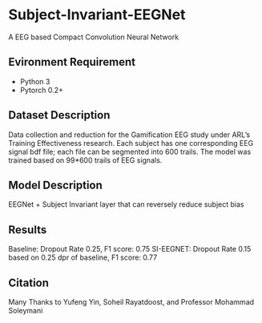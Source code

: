 # Subject-Invariant-EEGNet
A EEG based Compact Convolution Neural Network
## Evironment Requirement
* Python 3
* Pytorch 0.2+
## Dataset Description
Data collection and reduction for the Gamification EEG study under ARL’s Training Effectiveness research.
Each subject has one corresponding EEG signal bdf file; each file can be segmented into 600 trails.
The model was trained based on 99*600 trails of EEG signals.
## Model Description
EEGNet + Subject Invariant layer that can reversely reduce subject bias
## Results
Baseline: Dropout Rate 0.25, F1 score: 0.75
SI-EEGNET: Dropout Rate 0.15 based on 0.25 dpr of baseline, F1 score: 0.77
## Citation
Many Thanks to Yufeng Yin, Soheil Rayatdoost, and Professor Mohammad Soleymani
